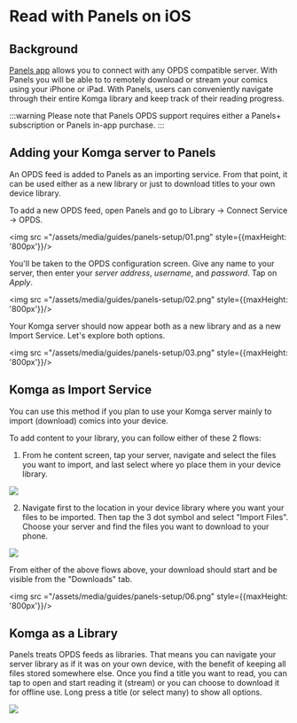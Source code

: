 # Read with Panels on iOS

## Background

[Panels app](https://apps.apple.com/us/app/panels-comic-reader/id1236567663) allows you to connect with any OPDS compatible server. With Panels you will be able to to remotely download or stream your comics using your iPhone or iPad. With Panels, users can conveniently navigate through their entire Komga library and keep track of their reading progress.

:::warning
Please note that Panels OPDS support requires either a Panels+ subscription or Panels in-app purchase.
:::

## Adding your Komga server to Panels

An OPDS feed is added to Panels as an importing service. From that point, it can be used either as a new library or just to download titles to your own device library.

To add a new OPDS feed, open Panels and go to Library -> Connect Service -> OPDS.

<img src ="/assets/media/guides/panels-setup/01.png" style={{maxHeight: '800px'}}/>

You'll be taken to the OPDS configuration screen. Give any name to your server, then enter your _server address_, _username_, and _password_. Tap on _Apply_. 

<img src ="/assets/media/guides/panels-setup/02.png" style={{maxHeight: '800px'}}/>

Your Komga server should now appear both as a new library and as a new Import Service. Let's explore both options.

<img src ="/assets/media/guides/panels-setup/03.png" style={{maxHeight: '800px'}}/>

## Komga as Import Service

You can use this method if you plan to use your Komga server mainly to import (download) comics into your device. 

To add content to your library, you can follow either of these 2 flows:

1. From he content screen, tap your server, navigate and select the files you want to import, and last select where yo place them in your device library.

<img src ="/assets/media/guides/panels-setup/04.png"/>

2. Navigate first to the location in your device library where you want your files to be imported. Then tap the 3 dot symbol and select "Import Files". Choose your server and find the files you want to download to your phone.

<img src ="/assets/media/guides/panels-setup/05.png"/>

From either of the above flows above, your download should start and be visible from the "Downloads" tab.

<img src ="/assets/media/guides/panels-setup/06.png" style={{maxHeight: '800px'}}/>


## Komga as a Library

Panels treats OPDS feeds as libraries. That means you can navigate your server library as if it was on your own device, with the benefit of keeping all files stored somewhere else.
Once you find a title you want to read, you can tap to open and start reading it (stream) or you can choose to download it for offline use. Long press a title (or select many) to show all options.

<img src ="/assets/media/guides/panels-setup/07.png"/>